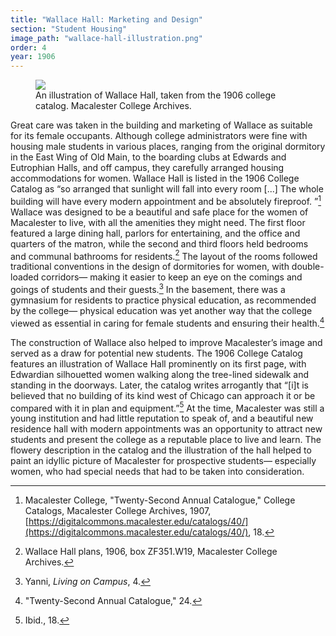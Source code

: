 ```yaml
---
title: "Wallace Hall: Marketing and Design"
section: "Student Housing"
image_path: "wallace-hall-illustration.png"
order: 4
year: 1906
---
```


 <figure>
   <img src="/mac-history/images/wallace-hall-illustration.png">
   <figcaption>
        An illustration of Wallace Hall, taken from the 1906 college catalog. Macalester College Archives.
   </figcaption>
</figure>

Great care was taken in the building and marketing of Wallace as suitable for its female occupants. Although college administrators were fine with housing male students in various places, ranging from the original dormitory in the East Wing of Old Main, to the boarding clubs at Edwards and Eutrophian Halls, and off campus, they carefully arranged housing accommodations for women. Wallace Hall is listed in the 1906 College Catalog as “so arranged that sunlight will fall into every room [...] The whole building will have every modern appointment and be absolutely fireproof. ”[^1]  Wallace was designed to be a beautiful and safe place for the women of Macalester to live, with all the amenities they might need. The first floor featured a large dining hall, parlors for entertaining, and the office and quarters of the matron, while the second and third floors held bedrooms and communal bathrooms for residents.[^2] The layout of the rooms followed traditional conventions in the design of dormitories for women, with double-loaded corridors— making it easier to keep an eye on the comings and goings of students and their guests.[^3] In the basement, there was a gymnasium for residents to practice physical education, as recommended by the college— physical education was yet another way that the college viewed as essential in caring for female students and ensuring their health.[^4] 

The construction of Wallace also helped to improve Macalester’s image and served as a draw for potential new students. The 1906 College Catalog features an illustration of Wallace Hall prominently on its first page, with Edwardian silhouetted women walking along the tree-lined sidewalk and standing in the doorways. Later, the catalog writes arrogantly that “[i]t is believed that no building of its kind west of Chicago can approach it or be compared with it in plan and equipment.”[^5] At the time, Macalester was still a young institution and had little reputation to speak of, and a beautiful new residence hall with modern appointments was an opportunity to attract new students and present the college as a reputable place to live and learn. The flowery description in the catalog and the illustration of the hall helped to paint an idyllic picture of Macalester for prospective students— especially women, who had special needs that had to be taken into consideration.


[^1]:
     Macalester College, "Twenty-Second Annual Catalogue," College Catalogs, Macalester College Archives, 1907, [https://digitalcommons.macalester.edu/catalogs/40/](https://digitalcommons.macalester.edu/catalogs/40/), 18.

[^2]:
     Wallace Hall plans, 1906, box ZF351.W19, Macalester College Archives.

[^3]:
     Yanni, _Living on Campus_, 4.

[^4]:
     "Twenty-Second Annual Catalogue," 24.

[^5]:
     Ibid., 18.
